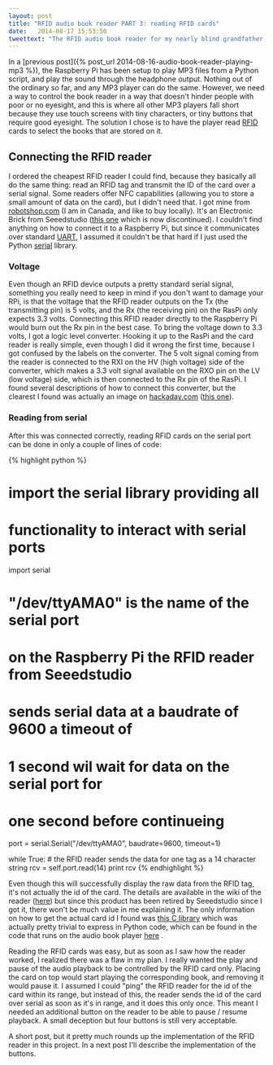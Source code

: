 ```yaml
---
layout: post
title: "RFID audio book reader PART 3: reading RFID cards"
date:   2014-08-17 15:53:50
tweettext: "The RFID audio book reader for my nearly blind grandfather, PART 3: reading the RFID cards."
---
```



In a [previous post]({% post_url 2014-08-16-audio-book-reader-playing-mp3 %}), the Raspberry Pi has been setup to play MP3 files from a Python script, and play the sound through the headphone output. Nothing out of the ordinary so far, and any MP3 player can do the same. However, we need a way to control the book reader in a way that doesn't hinder people with poor or no eyesight, and this is where all other MP3 players fall short because they use touch screens with tiny characters, or tiny buttons that require good eyesight. The solution I chose is to have the player read [RFID](http://en.wikipedia.org/wiki/Radio-frequency_identification) cards to select the books that are stored on it.

## Connecting the RFID reader

I ordered the cheapest RFID reader I could find, because they basically all do the same thing: read an RFID tag and transmit the ID of the card over a serial signal. Some readers offer NFC capabilities (allowing you to store a small amount of data on the card), but I didn't need that. I got mine from [robotshop.com](http://www.robotshop.com/ca/) (I am in Canada, and like to buy locally). It's an Electronic Brick from Seeedstudio ([this one](http://www.seeedstudio.com/depot/Electronic-brick-125Khz-RFID-Card-Reader-p-702.html) which is now discontinued). I couldn't find anything on how to connect it to a Raspberry Pi, but since it communicates over standard [UART](http://en.wikipedia.org/wiki/Universal_asynchronous_receiver/transmitter), I assumed it couldn't be that hard if I just used the Python [serial](http://pyserial.sourceforge.net/) library.

### Voltage

Even though an RFID device outputs a pretty standard serial signal, something you really need to keep in mind if you don't want to damage your RPi, is that the voltage that the RFID reader outputs on the Tx (the transmitting pin) is 5 volts, and the Rx (the receiving pin) on the RasPi only expects 3.3 volts. Connecting this RFID reader directly to the Raspberry Pi would burn out the Rx pin in the best case. To bring the voltage down to 3.3 volts, I got a logic level converter. Hooking it up to the RasPi and the card reader is really simple, even though I did it wrong the first time, because I got confused by the labels on the converter. The 5 volt signal coming from the reader is connected to the RXI on the HV (high voltage) side of the converter, which makes a 3.3 volt signal available on the RXO pin on the LV (low voltage) side, which is then connected to the Rx pin of the RasPi. I found several descriptions of how to connect this converter, but the clearest I found was actually an image on [hackaday.com](http://hackaday.com/) ([this one](http://hackaday.com/2008/06/19/sparkfuns-logic-level-converter/)).

### Reading from serial

After this was connected correctly, reading RFID cards on the serial port can be done in only a couple of lines of code:

{% highlight python %}
# import the serial library providing all
# functionality to interact with serial ports
import serial

# "/dev/ttyAMA0" is the name of the serial port
# on the Raspberry Pi the RFID reader from Seeedstudio
# sends serial data at a baudrate of 9600 a timeout of
# 1 second wil wait for data on the serial port for
# one second before continueing
port = serial.Serial("/dev/ttyAMA0", baudrate=9600, timeout=1)

while True:
    # the RFID reader sends the data for one tag as a 14 character string
    rcv = self.port.read(14)
    print rcv
{% endhighlight %}

Even though this will successfully display the raw data from the RFID tag, it's not actually the id of the card. The details are available in the wiki of the reader ([here](http://www.seeedstudio.com/wiki/index.php?title=Electronic_brick_-_125Khz_RFID_Card_Reader)) but since this product has been retired by Seeedstudio since I got it, there won't be much value in me explaining it. The only information on how to get the actual card id I found was [this C library](https://github.com/johannrichard/SeeedRFIDLib/blob/master/SeeedRFIDLib.cpp) which was actually pretty trivial to express in Python code, which can be found in the code that runs on the audio book player [here](https://github.com/wkjagt/BookPlayer/blob/master/rfid.py)  .

Reading the RFID cards was easy, but as soon as I saw how the reader worked, I realized there was a flaw in my plan. I really wanted the play and pause of the audio playback to be controlled by the RFID card only. Placing the card on top would start playing the corresponding book, and removing it would pause it. I assumed I could "ping" the RFID reader for the id of the card within its range, but instead of this, the reader sends the id of the card over serial as soon as it's in range, and it does this only once. This meant I needed an additional button on the reader to be able to pause / resume playback. A small deception but four buttons is still very acceptable.

A short post, but it pretty much rounds up the implementation of the RFID reader in this project. In a next post I'll describe the implementation of the buttons.